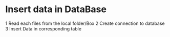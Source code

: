 # Insert data in DataBase

1 Read each files from the local folder/Box
2 Create connection to database
3 Insert Data in corresponding table